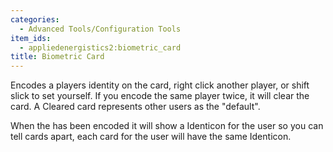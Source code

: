 ```yaml
---
categories:
  - Advanced Tools/Configuration Tools
item_ids:
  - appliedenergistics2:biometric_card
title: Biometric Card
---
```


Encodes a players identity on the card, right click another player, or shift
slick to set yourself. If you encode the same player twice, it will clear the
card. A Cleared card represents other users as the "default".

When the <ItemLink id="appliedenergistics2:biometric_card"/> has
been encoded it will show a Identicon for the user so you can tell cards
apart, each card for the user will have the same Identicon.

<RecipeFor id="appliedenergistics2:biometric_card" />
